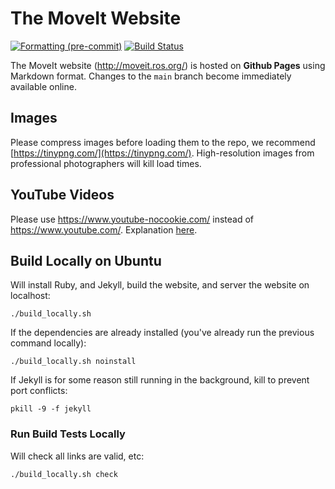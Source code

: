 # The MoveIt Website

[![Formatting (pre-commit)](https://github.com/ros-planning/moveit.ros.org/actions/workflows/format.yaml/badge.svg?branch=main)](https://github.com/ros-planning/moveit.ros.org/actions/workflows/format.yaml?query=branch%3Amain)
[![Build Status](https://github.com/ros-planning/moveit.ros.org/actions/workflows/build.yaml/badge.svg?branch=main)](https://github.com/ros-planning/moveit.ros.org/actions/workflows/build.yaml?query=branch%3Amain)

The MoveIt website (http://moveit.ros.org/) is hosted on **Github Pages** using Markdown format.
Changes to the ``main`` branch become immediately available online.

## Images

Please compress images before loading them to the repo, we recommend [https://tinypng.com/](https://tinypng.com/). High-resolution images from professional photographers will kill load times.

## YouTube Videos

Please use https://www.youtube-nocookie.com/ instead of  https://www.youtube.com/. Explanation [here](https://github.com/ros-planning/moveit.ros.org/issues/232).

## Build Locally on Ubuntu

Will install Ruby, and Jekyll, build the website, and server the website on localhost:

    ./build_locally.sh

If the dependencies are already installed (you've already run the previous command locally):

    ./build_locally.sh noinstall

If Jekyll is for some reason still running in the background, kill to prevent port conflicts:

    pkill -9 -f jekyll

### Run Build Tests Locally

Will check all links are valid, etc:

    ./build_locally.sh check
